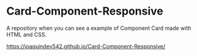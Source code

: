 # Card-Component-Responsive
A repository when you can see a example of Component Card made with HTML and CSS.

https://joaquindev542.github.io/Card-Component-Responsive/
